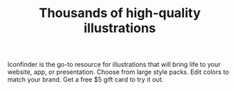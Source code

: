 ---
active: yes
sponsorName: Iconfinder
title: Thousands of high-quality illustrations
subtitle: 
body: Iconfinder is the go-to resource for illustrations that will bring life to your website, app, or presentation. Choose from large style packs. Edit colors to match your brand. Get a free $5 gift card to try it out.
link: https://www.iconfinder.com/p/illustrations?utm_campaign=Giftcard&utm_medium=Sponsorship&utm_source=Shortcuts%20design&utm_content=Illustrations%20landing%20page
---